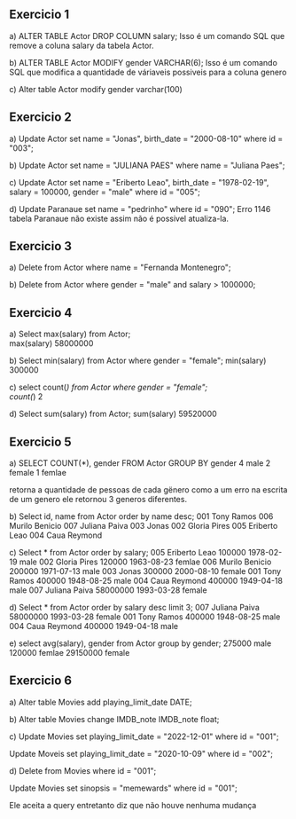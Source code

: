 ## Exercicio 1 

a) ALTER TABLE Actor DROP COLUMN salary;
Isso é um comando SQL que remove a coluna salary da tabela Actor.

b) ALTER TABLE Actor MODIFY gender VARCHAR(6);
Isso é um comando SQL que modifica a quantidade de váriaveis possiveis para a coluna genero 

c) Alter table Actor modify gender varchar(100)

## Exercicio 2

a) Update Actor 
set 
	name = "Jonas",
    birth_date = "2000-08-10"
where id = "003";

b) Update Actor 
set name = "JULIANA PAES"
where name = "Juliana Paes";

c) Update Actor 
set 
	name = "Eriberto Leao",
    birth_date = "1978-02-19",
    salary = 100000,
    gender = "male"
where id = "005";

d) Update Paranaue 
set 
	name = "pedrinho"
where id = "090";
 Erro 1146 tabela Paranaue não existe assim não é possivel atualiza-la.

 ## Exercicio 3

 a) Delete from Actor where name = "Fernanda Montenegro";

 b) Delete from Actor 
where 
	gender = "male" and 
    salary > 1000000;

## Exercicio 4

a) Select max(salary) from Actor;	
max(salary)
	58000000

b) Select min(salary) from Actor where gender = "female";
min(salary)
    300000

c) select count(*) from Actor where gender = "female"; 	
count(*)
	2

d) Select sum(salary) from Actor;
sum(salary)
	59520000

## Exercicio 5

a) SELECT COUNT(*), gender
FROM Actor
GROUP BY gender
4    male
2	female
1	femlae

retorna a quantidade de pessoas de cada gënero como a um erro na escrita de um genero ele retornou 3 generos diferentes.

b) Select id, name from Actor 
order by name desc;
001	Tony Ramos
006	Murilo Benicio
007	Juliana Paiva
003	Jonas
002	Gloria Pires
005	Eriberto Leao
004	Caua Reymond

c) Select * from Actor
order by salary;
005	Eriberto Leao	100000	1978-02-19	male
002	Gloria Pires	120000	1963-08-23	femlae
006	Murilo Benicio	200000	1971-07-13	male
003	Jonas	300000	2000-08-10	female
001	Tony Ramos	400000	1948-08-25	male
004	Caua Reymond	400000	1949-04-18	male
007	Juliana Paiva	58000000	1993-03-28	female
				

d) Select * from Actor
order by salary desc
limit 3;
007	Juliana Paiva	58000000	1993-03-28	female
001	Tony Ramos	400000	1948-08-25	male
004	Caua Reymond	400000	1949-04-18	male
	
e) select avg(salary), gender from Actor
group by gender;
275000	male
120000	femlae
29150000	female 

## Exercicio 6

a) Alter table Movies add playing_limit_date DATE;

b) Alter table Movies change IMDB_note IMDB_note float;

c) Update Movies 
set 
	playing_limit_date = "2022-12-01"
where id = "001";

Update Moveis 
set 
	playing_limit_date = "2020-10-09"
where id = "002";

d) Delete from Movies where id = "001";

Update Movies
set 
	sinopsis = "memewards"
where id = "001";

Ele aceita a query entretanto diz que não houve nenhuma mudança 
